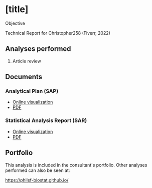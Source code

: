 # [title]

Objective

<!-- Statistical Analysis for Christopher258 (Fiverr, 2022) -->
Technical Report for Christopher258 (Fiverr, 2022)

## Analyses performed

<!-- 1. Descriptive analysis -->
<!-- 1. Inferential analysis -->
<!-- 1. Power analysis -->
<!-- 1. Missing data imputation -->
<!-- 1. Statistical models -->
1. Article review

## Documents

### Analytical Plan (SAP)

<!-- - [Online visualization][sapviz-v02] -->
<!-- - [PDF][sappdf-v02] -->

- [Online visualization][sapviz-v01]
- [PDF][sappdf-v01]

### Statistical Analysis Report (SAR)

<!-- - [Online visualization][reportviz-v02] -->
<!-- - [PDF][pdf-v02] -->

- [Online visualization][reportviz-v01]
- [PDF][pdf-v01]

<!-- ## Associated analyses -->

<!-- This analysis is part of a larger project and is supported by other analyses, linked below. -->

<!-- **[assoc_title]** -->

<!-- <[assoc_link]> -->

## Portfolio

This analysis is included in the consultant's portfolio.
Other analyses performed can also be seen at:

<https://philsf-biostat.github.io/>

<!-- --- -->

[sapviz-v01]: report/SAP-2022-039-CH-v01.md
[sapviz-v02]: report/SAP-2022-039-CH-v02.md
[sappdf-v01]: https://docs.google.com/viewer?url=https://github.com/philsf-biostat/SAR-2022-039-CH/raw/main/report/SAP-2022-039-CH-v01.pdf
[sappdf-v02]: https://docs.google.com/viewer?url=https://github.com/philsf-biostat/SAR-2022-039-CH/raw/main/report/SAP-2022-039-CH-v02.pdf

[reportviz-v01]: report/SAR-2022-039-CH-v01.md
[reportviz-v02]: report/SAR-2022-039-CH-v02.md
[pdf-v01]: https://docs.google.com/viewer?url=https://github.com/philsf-biostat/SAR-2022-039-CH/raw/main/report/SAR-2022-039-CH-v01.pdf
[pdf-v02]: https://docs.google.com/viewer?url=https://github.com/philsf-biostat/SAR-2022-039-CH/raw/main/report/SAR-2022-039-CH-v02.pdf
